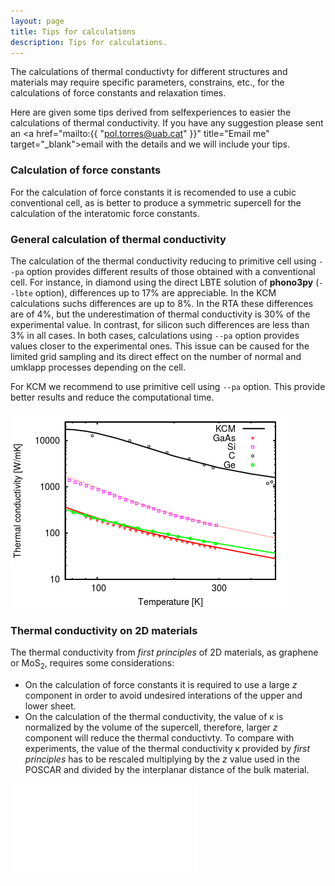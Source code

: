 ```yaml
---
layout: page
title: Tips for calculations
description: Tips for calculations.
---
```


The calculations of thermal conductivty for different structures and materials
may require specific parameters, constrains, etc., for the calculations of force constants and 
relaxation times.

Here are given some tips derived from selfexperiences to easier 
the calculations of thermal conductivity. If you have any suggestion please sent an <a href="mailto:{{ "pol.torres@uab.cat" }}" title="Email me" target="_blank">email</a>
with the details and we will include your tips. 

### Calculation of force constants

For the calculation of force constants it is recomended to use a cubic conventional cell, 
as is better to produce a symmetric supercell for the calculation of the interatomic force constants.

### General calculation of thermal conductivity

The calculation of the thermal conductivity reducing to primitive cell using `--pa` option provides different
results of those obtained with a conventional cell. For instance, in diamond using the direct LBTE solution of <b>phono3py</b> (`--lbte` option),
differences up to 17% are appreciable. In the KCM calculations suchs differences are up to 8%. In the RTA these differences are
of 4%, but the underestimation of thermal conductivity is 30% of the experimental value. In contrast, for silicon such differences
are less than 3% in all cases. In both cases, calculations using `--pa` option provides values 
closer to the experimental ones. This issue can be caused for the limited 
grid sampling and its direct effect on the number of normal and umklapp processes depending on the cell.

For KCM we recommend to use primitive cell using `--pa` option. This provide better results and reduce the computational time.  

![figcond](img/conductivity.png)

### Thermal conductivity on 2D materials

The thermal conductivity from <i> first principles </i> of 2D materials, as graphene or MoS<sub>2</sub>, requires some
considerations:
- On the calculation of force constants it is required to use a large _z_ component in order
to avoid undesired interations of the upper and lower sheet.  
- On the calculation of the thermal conductivity, the value of &kappa; is normalized by the volume of the
supercell, therefore, larger _z_ component will reduce the thermal conductivty. To compare with experiments,
the value of the thermal conductivity &kappa; provided by <i> first principles </i> has to be rescaled 
multiplying by the _z_ value used in the POSCAR and divided by the interplanar distance of the bulk material.

![figgraph](img/graphene.pdf)

